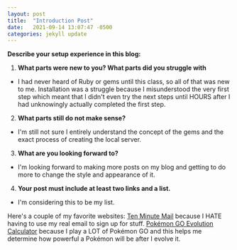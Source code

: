 ```yaml
---
layout: post
title:  "Introduction Post"
date:   2021-09-14 13:07:47 -0500
categories: jekyll update
---
```

**Describe your setup experience in this blog:**
1. **What parts were new to you? What parts did you struggle with**
  - I had never heard of Ruby or gems until this class, so all of that was new to me. Installation was a struggle because I misunderstood the very first step which meant that I didn't even try the next steps until HOURS after I had unknowingly actually completed the first step.
2. **What parts still do not make sense?**
  - I'm still not sure I entirely understand the concept of the gems and the exact process of creating the local server.
3. **What are you looking forward to?**
  - I'm looking forward to making more posts on my blog and getting to do more to change the style and appearance of it.
4. **Your post must include at least two links and a list.**
  - I'm considering this to be my list.

  Here's a couple of my favorite websites:
    [Ten Minute Mail][ten-minute-mail] because I HATE having to use my real email to sign up for stuff.
    [Pokémon GO Evolution Calculator][Evolution-Calculator] because I play a LOT of Pokémon GO and this helps me determine how powerful a Pokémon will be after I evolve it.

[ten-minute-mail]: https://10minutemail.com/
[Evolution-Calculator]: https://pokemon.gameinfo.io/en/tools/evolution-calculator

